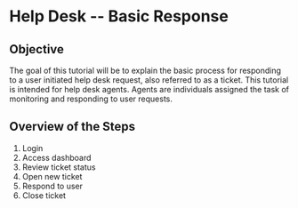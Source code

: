 # Help Desk -- Basic Response

## Objective

The goal of this tutorial will be to explain the basic process for responding to a user initiated help desk request, also referred to as a ticket. This tutorial is intended for help desk agents. Agents are individuals assigned the task of monitoring and responding to user requests.

## Overview of the Steps

1. Login
2. Access dashboard
3. Review ticket status
4. Open new ticket
5. Respond to user
6. Close ticket



